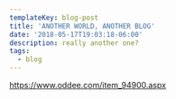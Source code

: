 ```yaml
---
templateKey: blog-post
title: 'ANOTHER WORLD, ANOTHER BLOG'
date: '2018-05-17T19:03:18-06:00'
description: really another one?
tags:
  - blog
---
```

https://www.oddee.com/item_94900.aspx
